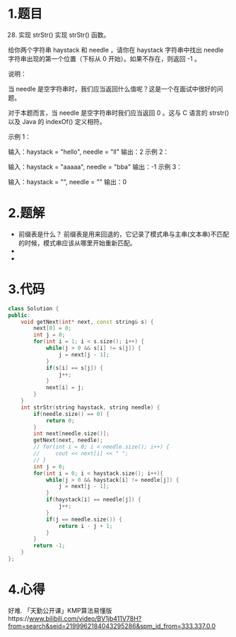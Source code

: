 # 1.题目
28. 实现 strStr()
实现 strStr() 函数。

给你两个字符串 haystack 和 needle ，请你在 haystack 字符串中找出 needle 字符串出现的第一个位置（下标从 0 开始）。如果不存在，则返回  -1 。

 

说明：

当 needle 是空字符串时，我们应当返回什么值呢？这是一个在面试中很好的问题。

对于本题而言，当 needle 是空字符串时我们应当返回 0 。这与 C 语言的 strstr() 以及 Java 的 indexOf() 定义相符。

 

示例 1：

输入：haystack = "hello", needle = "ll"
输出：2
示例 2：

输入：haystack = "aaaaa", needle = "bba"
输出：-1
示例 3：

输入：haystack = "", needle = ""
输出：0
# 2.题解
- 前缀表是什么？ 前缀表是用来回退的，它记录了模式串与主串(文本串)不匹配的时候，模式串应该从哪里开始重新匹配。
- 
- 
# 3.代码
```c++
class Solution {
public:
    void getNext(int* next, const string& s) {
        next[0] = 0;
        int j = 0;
        for(int i = 1; i < s.size(); i++) {
            while(j > 0 && s[i] != s[j]) {
                j = next[j - 1];
            }
            if(s[i] == s[j]) {
                j++;
            }
            next[i] = j;
        }
    }
    int strStr(string haystack, string needle) {
        if(needle.size() == 0) {
            return 0;
        }
        int next[needle.size()];
        getNext(next, needle);
        // for(int i = 0; i < needle.size(); i++) {
        //     cout << next[i] << " ";
        // }
        int j = 0;
        for(int i = 0; i < haystack.size(); i++){
            while(j > 0 && haystack[i] != needle[j]) {
                j = next[j - 1];
            }
            if(haystack[i] == needle[j]) {
                j++;
            } 
            if(j == needle.size()) {
                return i - j + 1;
            }
        }
        return -1;
    }
};
```
# 4.心得
好难.
「天勤公开课」KMP算法易懂版https://www.bilibili.com/video/BV1jb411V78H?from=search&seid=2199962184043295286&spm_id_from=333.337.0.0
